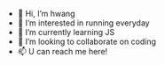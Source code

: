- 👋 Hi, I’m hwang
- 👀 I’m interested in running everyday
- 🌱 I’m currently learning JS
- 💞️ I’m looking to collaborate on coding
- 📫 U can reach me here!

<!---
nhhwang/nhhwang is a ✨ special ✨ repository because its `README.md` (this file) appears on your GitHub profile.
You can click the Preview link to take a look at your changes.
--->
